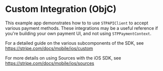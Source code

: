 # Custom Integration (ObjC)

This example app demonstrates how to to use `STPAPIClient` to accept various payment methods. These integrations may be a useful reference if you're building your own payment UI, and not using `STPPaymentContext`. 

For a detailed guide on the various subcomponents of the SDK, see https://stripe.com/docs/mobile/ios/custom

For more details on using Sources with the iOS SDK, see https://stripe.com/docs/mobile/ios/sources
